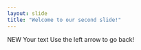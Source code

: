 ```yaml
---
layout: slide
title: "Welcome to our second slide!"
---
```

NEW Your text
Use the left arrow to go back!

